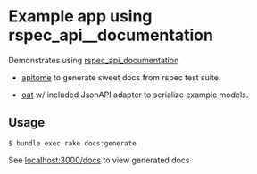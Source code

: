 # Example app using rspec_api__documentation

Demonstrates using [rspec_api_documentation](https://github.com/zipmark/rspec_api_documentation)

+ [apitome](https://github.com/modeset/apitome) to generate sweet docs from
rspec test suite.
* [oat](https://github.com/ismasan/oat) w/ included JsonAPI adapter
to serialize example models.

## Usage
```
$ bundle exec rake docs:generate
```

See [localhost:3000/docs](localhost:3000/docs) to view generated docs
